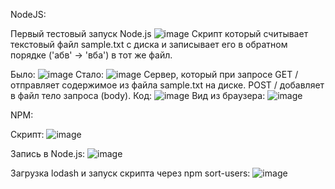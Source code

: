 NodeJS:

Первый тестовый запуск Node.js
![image](https://github.com/Yuriy228822/My-homework/assets/160457523/01bff288-04cc-46e1-bfcf-8edb095ec021)
Скрипт который считывает текстовый файл sample.txt с диска и записывает его в обратном порядке ('абв' -> 'вба') в тот же файл.

Было: ![image](https://github.com/Yuriy228822/My-homework/assets/160457523/44fbbc61-b185-4753-a56c-d5f20944a58c)
Стало: ![image](https://github.com/Yuriy228822/My-homework/assets/160457523/883e3c44-0ea9-439d-a58c-b3a1c1772b8b)
Сервер, который при запросе GET / отправляет содержимое из файла sample.txt на диске. POST / добавляет в файл тело запроса (body).
Код: ![image](https://github.com/Yuriy228822/My-homework/assets/160457523/e05b43f9-6102-41fa-a2b5-66554756c684)
Вид из браузера: ![image](https://github.com/Yuriy228822/My-homework/assets/160457523/f6e4979e-5437-4b05-941f-59955d02d734)


NPM: 

Скрипт: 
![image](https://github.com/Yuriy228822/My-homework/assets/160457523/0db88255-36e4-4635-a1b1-8ef5a75fe05c)

Запись в Node.js: 
![image](https://github.com/Yuriy228822/My-homework/assets/160457523/d16f5a6a-bda5-4b39-a0ec-e8484cff6e5c)

Загрузка lodash и запуск скрипта через npm sort-users: 
![image](https://github.com/Yuriy228822/My-homework/assets/160457523/9c6ea0c9-65a2-49aa-be6c-a3f85447ffe2)




